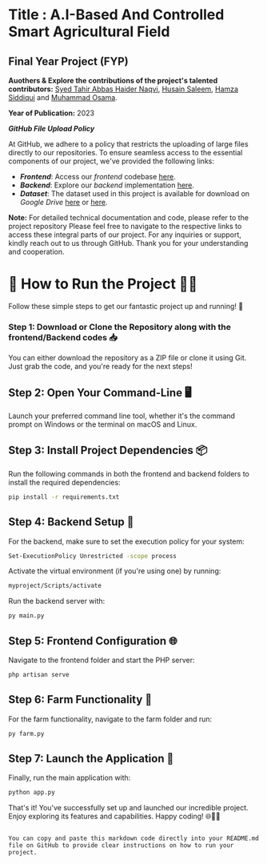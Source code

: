 # Title : A.I-Based And Controlled Smart Agricultural Field

## Final Year Project (FYP)

**Auothers & Explore the contributions of the project's talented contributors:** [Syed Tahir Abbas Haider Naqvi](https://github.com/tahirabbas11), [Husain Saleem](link_to_husain), [Hamza Siddiqui](link_to_hamza) and [Muhammad Osama](link_to_osama).

**Year of Publication:** 2023



**_GitHub File Upload Policy_**

At GitHub, we adhere to a policy that restricts the uploading of large files directly to our repositories. To ensure seamless access to the essential components of our project, we've provided the following links:

- **_Frontend_**: Access our *frontend* codebase [here](https://drive.google.com/drive/folders/1Fw1GkpeZ8iF_lNJefGPDQw6jMevccG8J?usp=sharing).
- **_Backend_**: Explore our *backend* implementation [here](https://drive.google.com/drive/folders/1kFHtILBEn45642gMum1q6MuwSg3mqnwr?usp=sharing).
- **_Dataset_**: The dataset used in this project is available for download on *Google Drive* [here](https://drive.google.com/drive/folders/12qJmWK6Qht6Zt-Aj7vzkaTQ0CGY097za?usp=sharing) or [here](https://www.kaggle.com/datasets/emmarex/plantdisease).

**Note:** For detailed technical documentation and code, please refer to the project repository
Please feel free to navigate to the respective links to access these integral parts of our project. For any inquiries or support, kindly reach out to us through GitHub. Thank you for your understanding and cooperation.






# 🚀 How to Run the Project 🏃‍♂️

Follow these simple steps to get our fantastic project up and running! 🌟

### Step 1: Download or Clone the Repository along with the frontend/Backend codes 📥

You can either download the repository as a ZIP file or clone it using Git. Just grab the code, and you're ready for the next steps!

## Step 2: Open Your Command-Line 🖥️

Launch your preferred command line tool, whether it's the command prompt on Windows or the terminal on macOS and Linux.

## Step 3: Install Project Dependencies 📦

Run the following commands in both the frontend and backend folders to install the required dependencies:

```bash
pip install -r requirements.txt
```

## Step 4: Backend Setup 🐍

For the backend, make sure to set the execution policy for your system:

```bash
Set-ExecutionPolicy Unrestricted -scope process
```

Activate the virtual environment (if you're using one) by running:

```bash
myproject/Scripts/activate
```

Run the backend server with:

```bash
py main.py
```

## Step 5: Frontend Configuration 🌐

Navigate to the frontend folder and start the PHP server:

```bash
php artisan serve
```

## Step 6: Farm Functionality 🚜

For the farm functionality, navigate to the farm folder and run:

```bash
py farm.py
```

## Step 7: Launch the Application 🚀

Finally, run the main application with:

```bash
python app.py
```

That's it! You've successfully set up and launched our incredible project. Enjoy exploring its features and capabilities. Happy coding! 🌐👨‍💻
```

You can copy and paste this markdown code directly into your README.md file on GitHub to provide clear instructions on how to run your project.
